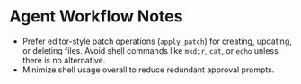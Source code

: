 # Agent Workflow Notes

- Prefer editor-style patch operations (`apply_patch`) for creating, updating, or deleting files. Avoid shell commands like `mkdir`, `cat`, or `echo` unless there is no alternative.
- Minimize shell usage overall to reduce redundant approval prompts.
